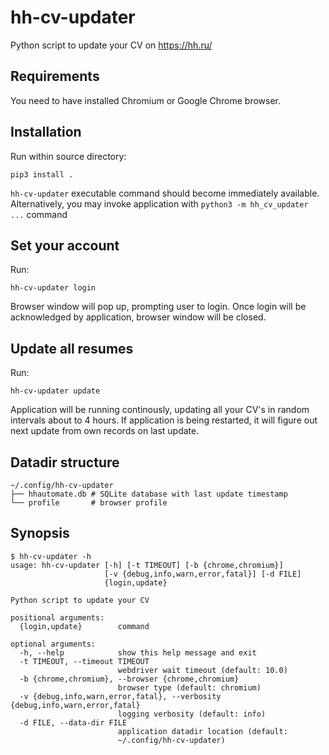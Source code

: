 hh-cv-updater
=============

Python script to update your CV on https://hh.ru/

## Requirements 

You need to have installed Chromium or Google Chrome browser.

## Installation

Run within source directory:

`pip3 install .`

`hh-cv-updater` executable command should become immediately available. Alternatively, you may invoke application with `python3 -m hh_cv_updater ...` command

## Set your account

Run:

```
hh-cv-updater login
```

Browser window will pop up, prompting user to login. Once login will be acknowledged by application, browser window will be closed.

## Update all resumes

Run:

```
hh-cv-updater update
```

Application will be running continously, updating all your CV's in random intervals about to 4 hours. If application is being restarted, it will figure out next update from own records on last update.

## Datadir structure

```
~/.config/hh-cv-updater
├── hhautomate.db # SQLite database with last update timestamp
└── profile       # browser profile
```

## Synopsis

```
$ hh-cv-updater -h
usage: hh-cv-updater [-h] [-t TIMEOUT] [-b {chrome,chromium}]
                     [-v {debug,info,warn,error,fatal}] [-d FILE]
                     {login,update}

Python script to update your CV

positional arguments:
  {login,update}        command

optional arguments:
  -h, --help            show this help message and exit
  -t TIMEOUT, --timeout TIMEOUT
                        webdriver wait timeout (default: 10.0)
  -b {chrome,chromium}, --browser {chrome,chromium}
                        browser type (default: chromium)
  -v {debug,info,warn,error,fatal}, --verbosity {debug,info,warn,error,fatal}
                        logging verbosity (default: info)
  -d FILE, --data-dir FILE
                        application datadir location (default:
                        ~/.config/hh-cv-updater)
```
